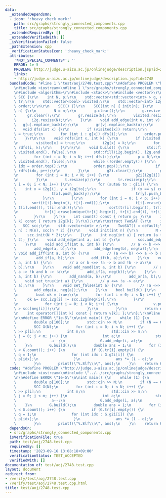 ```yaml
---
data:
  _extendedDependsOn:
  - icon: ':heavy_check_mark:'
    path: src/graphs/strongly_connected_components.cpp
    title: src/graphs/strongly_connected_components.cpp
  _extendedRequiredBy: []
  _extendedVerifiedWith: []
  _isVerificationFailed: false
  _pathExtension: cpp
  _verificationStatusIcon: ':heavy_check_mark:'
  attributes:
    '*NOT_SPECIAL_COMMENTS*': ''
    ERROR: 1e-5
    PROBLEM: http://judge.u-aizu.ac.jp/onlinejudge/description.jsp?id=2748
    links:
    - http://judge.u-aizu.ac.jp/onlinejudge/description.jsp?id=2748
  bundledCode: "#line 1 \"test/aoj/2748.test.cpp\"\n#define PROBLEM \"http://judge.u-aizu.ac.jp/onlinejudge/description.jsp?id=2748\"\
    \n#include <iostream>\n#line 1 \"src/graphs/strongly_connected_components.cpp\"\
    \n#include <algorithm>\r\n#include <stack>\r\n#include <vector>\r\n\r\nstruct\
    \ SCC {\r\n    int N, p;\r\n    std::vector<std::vector<int> > g, gr, g2i, t,\
    \ tr;\r\n    std::vector<bool> visited;\r\n    std::vector<int> i2g;\r\n    std::stack<int>\
    \ order;\r\n\r\n    SCC() {}\r\n    SCC(int n) { init(n); }\r\n    void init(int\
    \ n) {\r\n        N = n;\r\n        g.clear();\r\n        g.resize(N);\r\n   \
    \     gr.clear();\r\n        gr.resize(N);\r\n        visited.resize(N);\r\n \
    \       i2g.resize(N);\r\n    }\r\n    void add_edge(int u, int v) {\r\n     \
    \   g[u].emplace_back(v);\r\n        gr[v].emplace_back(u);\r\n    }\r\n\r\n \
    \   void dfs(int x) {\r\n        if (visited[x]) return;\r\n        visited[x]\
    \ = true;\r\n        for (int i : g[x]) dfs(i);\r\n        order.push(x);\r\n\
    \    }\r\n\r\n    void rdfs(int x, int k) {\r\n        if (visited[x]) return;\r\
    \n        visited[x] = true;\r\n        i2g[x] = k;\r\n        for (int i : gr[x])\
    \ rdfs(i, k);\r\n    }\r\n\r\n    void build() {\r\n        std::fill(visited.begin(),\
    \ visited.end(), false);\r\n        std::fill(i2g.begin(), i2g.end(), -1);\r\n\
    \        for (int i = 0; i < N; i++) dfs(i);\r\n        p = 0;\r\n        std::fill(visited.begin(),\
    \ visited.end(), false);\r\n        while (!order.empty()) {\r\n            int\
    \ idx = order.top();\r\n            order.pop();\r\n            if (!visited[idx])\
    \ rdfs(idx, p++);\r\n        }\r\n        g2i.clear();\r\n        g2i.resize(p);\r\
    \n        for (int i = 0; i < N; i++) {\r\n            g2i[i2g[i]].push_back(i);\r\
    \n        }\r\n        t.resize(p);\r\n        tr.resize(p);\r\n        for (int\
    \ i = 0; i < N; i++) {\r\n            for (auto& to : g[i]) {\r\n            \
    \    int x = i2g[i], y = i2g[to];\r\n                if (x == y) continue;\r\n\
    \                t[x].push_back(y);\r\n                tr[y].push_back(x);\r\n\
    \            }\r\n        }\r\n        for (int i = 0; i < p; i++) {\r\n     \
    \       sort(t[i].begin(), t[i].end());\r\n            t[i].erase(unique(t[i].begin(),\
    \ t[i].end()), t[i].end());\r\n            sort(tr[i].begin(), tr[i].end());\r\
    \n            tr[i].erase(unique(tr[i].begin(), tr[i].end()), tr[i].end());\r\n\
    \        }\r\n    }\r\n    int count() const { return p; }\r\n    int operator[](int\
    \ k) const { return i2g[k]; }\r\n};\r\n\r\nstruct TwoSAT {\r\n    int N;\r\n \
    \   SCC scc;\r\n    std::vector<int> v;\r\n    TwoSAT() = default;\r\n    TwoSAT(int\
    \ n) : N(n), scc(n * 2) {}\r\n    void init(int n) {\r\n        N = n;\r\n   \
    \     scc.init(N * 2);\r\n    }\r\n    int neg(int a) { return (a + N) % (N *\
    \ 2); }\r\n    void add_edge(int a, int b) {\r\n        scc.add_edge(a, b);\r\n\
    \    }\r\n    void add_if(int a, int b) {\r\n        // a -> b <=> !b -> !a\r\n\
    \        add_edge(a, b);\r\n        add_edge(neg(b), neg(a));\r\n    }\r\n   \
    \ void add_iff(int a, int b) {\r\n        // (a <=> b) <=> a -> b and b -> a\r\
    \n        add_if(a, b);\r\n        add_if(b, a);\r\n    }\r\n    void add_or(int\
    \ a, int b) {\r\n        // a or b <=> !a -> b and !b -> a\r\n        add_if(neg(a),\
    \ b);\r\n    }\r\n    void add_nand(int a, int b) {\r\n        // a nand b <=>\
    \ a -> !b and b -> !a\r\n        add_if(a, neg(b));\r\n    }\r\n    void add_xor(int\
    \ a, int b) {\r\n        add_nand(a, b);\r\n        add_or(a, b);\r\n    }\r\n\
    \    void set_true(int a) {\r\n        // a <=> !a -> a\r\n        add_edge(neg(a),\
    \ a);\r\n    }\r\n    void set_false(int a) {\r\n        // !a <=> a -> !a\r\n\
    \        add_edge(a, neg(a));\r\n    }\r\n    bool build() {\r\n        scc.build();\r\
    \n        bool ok = true;\r\n        for (int i = 0; i < N; i++) {\r\n       \
    \     ok &= scc.i2g[i] != scc.i2g[neg(i)];\r\n        }\r\n        if (ok) {\r\
    \n            for (int i = 0; i < N; i++) {\r\n                v.push_back(scc[i]\
    \ > scc[neg(i)]);\r\n            }\r\n        }\r\n        return ok;\r\n    }\r\
    \n    int operator[](int k) const { return v[k]; };\r\n};\r\n#line 4 \"test/aoj/2748.test.cpp\"\
    \n\n#define ERROR \"1e-5\"\n\nint main() {\n    while (1) {\n        int N;\n\
    \        double p[100];\n        std::cin >> N;\n        if (N == 0) break;\n\
    \        SCC G(N);\n        for (int i = 0; i < N; i++) {\n            std::cin\
    \ >> p[i];\n            int m;\n            std::cin >> m;\n            for (int\
    \ j = 0; j < m; j++) {\n                int a;\n                std::cin >> a;\n\
    \                a--;\n                G.add_edge(i, a);\n            }\n    \
    \    }\n        G.build();\n        double ans = 1;\n        for (int i = 0; i\
    \ < G.count(); i++) {\n            if (G.tr[i].empty()) {\n                double\
    \ q = 1;\n                for (int idx : G.g2i[i]) {\n                    q *=\
    \ p[idx];\n                }\n                ans *= (1 - q);\n            }\n\
    \        }\n        printf(\"%.8lf\\n\", ans);\n    }\n    return 0;\n}\n"
  code: "#define PROBLEM \"http://judge.u-aizu.ac.jp/onlinejudge/description.jsp?id=2748\"\
    \n#include <iostream>\n#include \"../../src/graphs/strongly_connected_components.cpp\"\
    \n\n#define ERROR \"1e-5\"\n\nint main() {\n    while (1) {\n        int N;\n\
    \        double p[100];\n        std::cin >> N;\n        if (N == 0) break;\n\
    \        SCC G(N);\n        for (int i = 0; i < N; i++) {\n            std::cin\
    \ >> p[i];\n            int m;\n            std::cin >> m;\n            for (int\
    \ j = 0; j < m; j++) {\n                int a;\n                std::cin >> a;\n\
    \                a--;\n                G.add_edge(i, a);\n            }\n    \
    \    }\n        G.build();\n        double ans = 1;\n        for (int i = 0; i\
    \ < G.count(); i++) {\n            if (G.tr[i].empty()) {\n                double\
    \ q = 1;\n                for (int idx : G.g2i[i]) {\n                    q *=\
    \ p[idx];\n                }\n                ans *= (1 - q);\n            }\n\
    \        }\n        printf(\"%.8lf\\n\", ans);\n    }\n    return 0;\n}"
  dependsOn:
  - src/graphs/strongly_connected_components.cpp
  isVerificationFile: true
  path: test/aoj/2748.test.cpp
  requiredBy: []
  timestamp: '2023-09-16 13:08:18+09:00'
  verificationStatus: TEST_ACCEPTED
  verifiedWith: []
documentation_of: test/aoj/2748.test.cpp
layout: document
redirect_from:
- /verify/test/aoj/2748.test.cpp
- /verify/test/aoj/2748.test.cpp.html
title: test/aoj/2748.test.cpp
---
```

